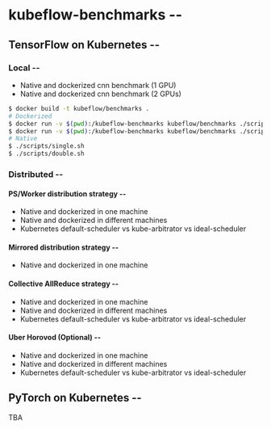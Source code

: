 # kubeflow-benchmarks --

## TensorFlow on Kubernetes --

### Local --

- Native and dockerized cnn benchmark (1 GPU)
- Native and dockerized cnn benchmark (2 GPUs)

```bash
$ docker build -t kubeflow/benchmarks .
# Dockerized
$ docker run -v $(pwd):/kubeflow-benchmarks kubeflow/benchmarks ./scripts/single.sh
$ docker run -v $(pwd):/kubeflow-benchmarks kubeflow/benchmarks ./scripts/double.sh
# Native
$ ./scripts/single.sh
$ ./scripts/double.sh
```

### Distributed --

#### PS/Worker distribution strategy --

- Native and dockerized in one machine
- Native and dockerized in different machines
- Kubernetes default-scheduler vs kube-arbitrator vs ideal-scheduler

#### Mirrored distribution strategy --

- Native and dockerized in one machine

#### Collective AllReduce strategy --

- Native and dockerized in one machine
- Native and dockerized in different machines
- Kubernetes default-scheduler vs kube-arbitrator vs ideal-scheduler

#### Uber Horovod (Optional) --

- Native and dockerized in one machine
- Native and dockerized in different machines
- Kubernetes default-scheduler vs kube-arbitrator vs ideal-scheduler

## PyTorch on Kubernetes --

TBA
